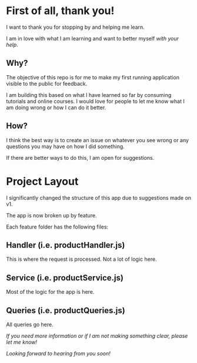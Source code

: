 # First of all, thank you!
I want to thank you for stopping by and helping me learn.

I am in love with what I am learning and want to better myself _with your help_.

## Why?
The objective of this repo is for me to make my first running application visible to the public for feedback.

I am building this based on what I have learned so far by consuming tutorials and online courses. I would love for people to let me know what I am doing wrong or how I can do it better.

## How?
I think the best way is to create an issue on whatever you see wrong or any questions you may have on how I did something.

If there are better ways to do this, I am open for suggestions.



# Project Layout
I significantly changed the structure of this app due to suggestions made on v1.

The app is now broken up by feature.

Each feature folder has the following files:

## Handler (i.e. productHandler.js)
This is where the request is processed. Not a lot of logic here.

## Service (i.e. productService.js)
Most of the logic for the app is here.

## Queries (i.e. productQueries.js)
All queries go here.

_If you need more information or if I am not making something clear, please let me know!_

_Looking forward to hearing from you soon!_
